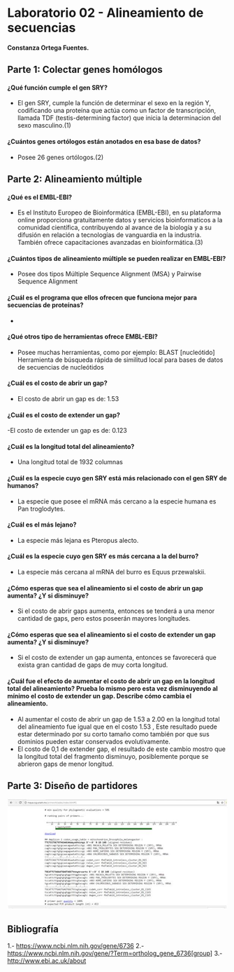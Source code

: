 
# Laboratorio 02 - Alineamiento de secuencias

#### Constanza Ortega Fuentes.

## Parte 1: Colectar genes homólogos

#### ¿Qué función cumple el gen SRY?

- El gen SRY, cumple la función de determinar el sexo en la región Y, codificando una proteína que actúa como un factor de transcripción, llamada TDF (testis-determining factor) que inicia la determinacion del sexo masculino.(1)

#### ¿Cuántos genes ortólogos están anotados en esa base de datos?

- Posee 26 genes ortólogos.(2)

## Parte 2: Alineamiento múltiple

#### ¿Qué es el EMBL-EBI?

- Es el Instituto Europeo de Bioinformática (EMBL-EBI), en su plataforma online proporciona gratuitamente datos y servicios bioinformaticos a la comunidad científica, contribuyendo al avance de la biología y a su difusión en relación a tecnologías de vanguardia en la industria. También ofrece capacitaciones avanzadas en bioinformática.(3)

#### ¿Cuántos tipos de alineamiento múltiple se pueden realizar en EMBL-EBI?

- Posee dos tipos  Múltiple Sequence Alignment (MSA) y Pairwise Sequence Alignment

#### ¿Cuál es el programa que ellos ofrecen que funciona mejor para secuencias de proteínas?
- 

#### ¿Qué otros tipo de herramientas ofrece EMBL-EBI?

- Posee muchas herramientas, como por ejemplo: BLAST [nucleótido] Herramienta de búsqueda rápida de similitud local para bases de datos de secuencias de nucleótidos

#### ¿Cuál es el costo de abrir un gap?

- El costo de abrir un gap es de: 1.53

#### ¿Cuál es el costo de extender un gap?

-El costo de extender un gap es de: 0.123

#### ¿Cuál es la longitud total del alineamiento?

- Una longitud total de  1932 columnas

#### ¿Cuál es la especie cuyo gen SRY está más relacionado con el gen SRY de humanos?

- La especie que posee el mRNA más cercano a la especie humana es Pan troglodytes.

#### ¿Cuál es el más lejano?
- La especie más lejana es Pteropus alecto.

#### ¿Cuál es la especie cuyo gen SRY es más cercana a la del burro?

- La especie más cercana al mRNA del burro es Equus przewalskii.

#### ¿Cómo esperas que sea el alineamiento si el costo de abrir un gap aumenta? ¿Y si disminuye?

- Si el costo de abrir gaps aumenta, entonces se tenderá a una menor cantidad de gaps, pero estos poseerán mayores longitudes.

#### ¿Cómo esperas que sea el alineamiento si el costo de extender un gap aumenta? ¿Y si disminuye?

- Si el costo de extender un gap aumenta, entonces se favorecerá que exista gran cantidad de gaps de muy corta longitud.

#### ¿Cuál fue el efecto de aumentar el costo de abrir un gap en la longitud total del alineamiento? Prueba lo mismo pero esta vez disminuyendo al mínimo el costo de extender un gap. Describe cómo cambia el alineamiento.

- Al aumentar  el costo de abrir un gap de 1.53 a 2.00 en la longitud total del alineamiento fue igual que en el costo 1.53 , Este resultado puede estar determinado por su corto tamaño como también por que sus dominios pueden estar conservados evolutivamente.
- El costo de 0,1 de extender gap, el resultado de este cambio mostro que la longitud total del fragmento disminuyo, posiblemente porque se abrieron gaps de menor longitud. 

## Parte 3: Diseño de partidores
![partidores obtenidos](https://github.com/constanzaortega/Laboratorio-2-Bioinformatica/blob/master/21175330_10214200611117113_1935606898_n.jpg)

## Bibliografía
1.- https://www.ncbi.nlm.nih.gov/gene/6736
2.- https://www.ncbi.nlm.nih.gov/gene/?Term=ortholog_gene_6736[group]
3.- http://www.ebi.ac.uk/about





